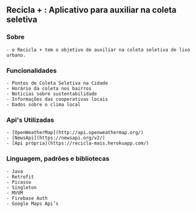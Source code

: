 ## Recicla + : Aplicativo para auxiliar na coleta seletiva

### Sobre
    - o Recicla + tem o objetivo de auxiliar na coleta seletiva de lixo urbano.

### Funcionalidades
    - Pontos de Coleta Seletiva na Cidade
    - Horário da coleta nos bairros
    - Noticias sobre sustentabilidade
    - Informações das cooperativas locais
    - Dados sobre o clima local

### Api's Utilizadas
    - [OpenWeatherMap](http://api.openweathermap.org/)
    - [NewsApi](https://newsapi.org/v2/)
    - [Api própria](https://recicla-mais.herokuapp.com/)
    
### Linguagem, padrões e bibliotecas
    - Java
    - Retrofit
    - Picasso
    - Singleton
    - MVVM
    - Firebase Auth
    - Google Maps Api’s


